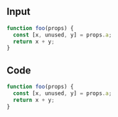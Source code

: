 
## Input

```javascript
function foo(props) {
  const [x, unused, y] = props.a;
  return x + y;
}

```

## Code

```javascript
function foo(props) {
  const [x, unused, y] = props.a;
  return x + y;
}

```
      